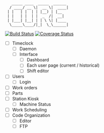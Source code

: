        _____ ____  _____  ______ 
      / ____/ __ \|  __ \|  ____| 
     | |   | |  | | |__) | |__    
     | |   | |  | |  _  /|  __|   
     | |___| |__| | | \ \| |____  
      \_____\____/|_|  \_\______| 

[![Build Status](https://travis-ci.com/strangesast/core.svg?branch=master)](https://travis-ci.com/strangesast/core)
[![Coverage Status](https://coveralls.io/repos/github/strangesast/core/badge.svg)](https://coveralls.io/github/strangesast/core)
- [ ] Timeclock
  - [ ] Daemon
  - [ ] Interface
    - [ ] Dashboard
    - [ ] Each user page (current / historical)
    - [ ] Shift editor
- [ ] Users
  - [ ] Login
- [ ] Work orders
- [ ] Parts
- [ ] Station Kiosk
  - [ ] Machine Status
- [ ] Work Scheduling
- [ ] Code Organization
  - [ ] Editor
  - [ ] FTP
